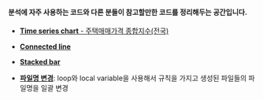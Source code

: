 #### 분석에 자주 사용하는 코드와 다른 분들이 참고할만한 코드를 정리해두는 공간입니다.

- [**Time series chart** - 주택매매가격 종합지수(전국)](https://github.com/jaesungc/Stata-Frequent-Code/blob/master/Graph_time%20series_tsline.md)

- [**Connected line**](https://github.com/jaesungc/Stata-Frequent-Code/blob/master/Graph_Connected%20line.do)

- [**Stacked bar**](https://github.com/jaesungc/Stata-Frequent-Code/blob/master/Graph_Stacked%20bar.do)

- [**파일명 변경**](https://github.com/jaesungc/Stata-Frequent-Code/blob/master/filename_change.do): loop와 local variable을 사용해서 규칙을 가지고 생성된 파일들의 파일명을 일괄 변경
